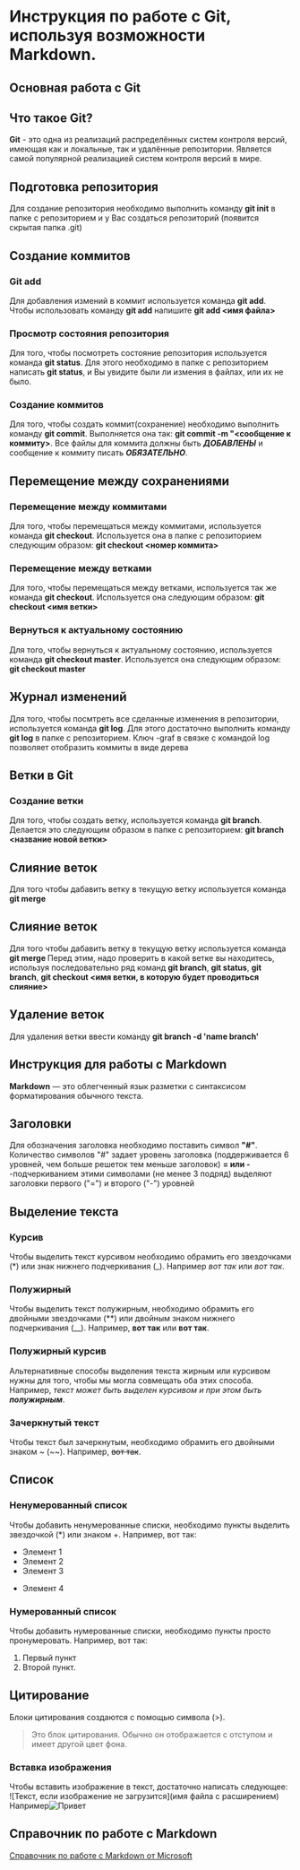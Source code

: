 # Инструкция по работе с Git, используя возможности Markdown.

## Основная работа c Git

## Что такое Git?
**Git** - это одна из реализаций распределённых систем контроля версий, имеющая как и локальные, так и удалённые репозитории. Является самой популярной реализацией систем контроля версий в мире.

## Подготовка репозитория
Для создание репозитория необходимо выполнить команду **git init**  в папке с репозиторием и у Вас создаться репозиторий (появится скрытая папка .git)

## Создание коммитов

### Git add
Для добавления измений в коммит используется команда **git add**. Чтобы использовать команду **git add** напишите **git add <имя файла>**

### Просмотр состояния репозитория
Для того, чтобы посмотреть состояние репозитория используется команда **git status**. Для этого необходимо в папке с репозиторием написать **git status**, и Вы увидите были ли измения в файлах, или их не было.

### Создание коммитов
Для того, чтобы создать коммит(сохранение) необходимо выполнить команду **git commit**. Выполняется она так: **git commit -m "<сообщение к коммиту>**. Все файлы для коммита должны быть ***ДОБАВЛЕНЫ*** и сообщение к коммиту писать ***ОБЯЗАТЕЛЬНО***.

## Перемещение между сохранениями

### Перемещение между коммитами
Для того, чтобы перемещаться между коммитами, используется команда **git checkout**. Используется она в папке с репозиторием следующим образом: **git checkout <номер коммита>**

### Перемещение между ветками
Для того, чтобы перемещаться между ветками, используется так же команда **git checkout**. Используется она следующим образом: **git checkout <имя ветки>**

### Вернуться к актуальному состоянию 
 Для того, чтобы вернуться к актуальному состоянию, используется команда **git checkout master**. Используется она следующим образом: **git checkout master**

 ## Журнал изменений
 Для того, чтобы посмтреть все сделанные изменения в репозитории, используется команда **git log**. Для этого достаточно выполнить команду **git log** в папке с репозиторием.
 Ключ -graf в связке с командой log позволяет отобразить коммиты в виде дерева

 ## Ветки в Git

 ### Создание ветки
 Для того, чтобы создать ветку, используется команда **git branch**. Делается это следующим образом в папке с репозиторием: **git branch <название новой ветки>**

 ## Слияние веток
 Для того чтобы дабавить ветку в текущую ветку используется команда **git merge <name branch>**

 ## Слияние веток
 Для того чтобы дабавить ветку в текущую ветку используется команда **git merge <name branch>** Перед этим, надо проверить в какой ветке вы находитесь, используя последовательно ряд команд **git branch**, **git status**,  **git branch**, **git checkout <имя ветки, в которую будет проводиться слияние>**

 ## Удаление веток
 Для удаления ветки ввести команду **git branch -d 'name branch'**


## Инструкция для работы с Markdown

**Markdown** — это облегченный язык разметки с синтаксисом форматирования обычного текста.

## Заголовки
Для обозначения заголовка необходимо поставить символ **"#"**.  Количество символов "#" задает уровень заголовка (поддерживается 6 уровней, чем больше решеток тем меньше заголовок)
**= или -** -подчеркиванием этими символами (не менее 3 подряд) выделяют заголовки первого ("=") и второго ("-") уровней

## Выделение текста

### Курсив
Чтобы выделить текст курсивом необходимо обрамить его звездочками (*) или знак нижнего подчеркивания (_). Например *вот так* или _вот так_.

### Полужирный
Чтобы выделить текст полужирным, необходимо обрамить его двойными звездочками (**) или двойным знаком нижнего подчеркивания (__). Например, **вот так** или __вот так__.

### Полужирный курсив
Альтернативные способы выделения текста жирным или курсивом нужны для того, чтобы мы могла совмещать оба этих способа. Например, _текст может быть выделен курсивом и при этом быть **полужирным**_.

### Зачеркнутый текст
Чтобы текст был зачеркнутым, необходимо обрамить его двойными знаком ~ (~~). Например, ~~вот так~~.

## Список

### Ненумерованный список
Чтобы добавить ненумерованные списки, необходимо пункты выделить звездочкой (*) или знаком +. Например, вот так:
* Элемент 1
* Элемент 2
* Элемент 3
+ Элемент 4

### Нумерованный список
Чтобы добавить нумерованные списки, необходимо пункты просто пронумеровать. Например, вот так:
1. Первый пункт
2. Второй пункт.

## Цитирование
Блоки цитирования создаются с помощью символа (>). 
> Это блок цитирования. Обычно он отображается с отступом и имеет другой цвет фона.

### Вставка изображения 

Чтобы вставить изображение в текст, достаточно написать следующее: ![Текст, если изображение не загрузится](имя файла с расширением) Например![Привет](original.jpg)

## Справочник по работе с Markdown
[Справочник по работе с Markdown от Microsoft](https://docs.microsoft.com/ru-ru/contribute)
